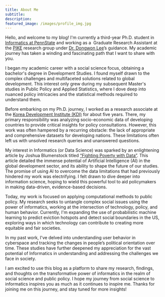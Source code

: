 ```yaml
---
title: About Me
subtitle: 
description:
featured_image: /images/profile_img.jpg
---
```



Hello, and welcome to my blog! I'm currently a third-year Ph.D. student in [Informatics at PennState](https://ist.psu.edu/) and working as a  Graduate Research Assistant at the [PIKE](https://pike.psu.edu/) research group under [Dr. Dongwon Lee](https://pike.psu.edu/dongwon/)’s guidance. My academic journey has taken a winding and fascinating path that I want to share with you. 

I began my academic career with a social science focus, obtaining a bachelor's degree in Development Studies. I found myself drawn to the complex challenges and multifaceted solutions related to global development. This interest only grew during my subsequent Master's studies in Public Policy and Applied Statistics, where I dove deep into nuanced policy intricacies and the statistical methods required to understand them.

Before embarking on my Ph.D. journey, I worked as a research associate at the [Korea Development Institute (KDI)](https://www.kdi.re.kr) for about five years. There, my primary responsibility was analyzing socio-economic data of developing countries to provide critical insights for policy consultations. However, this work was often hampered by a recurring obstacle: the lack of appropriate and comprehensive datasets for developing nations. These limitations often left us with unsolved research queries and unanswered questions.

My interest in Informatics (or Data Science) was sparked by an enlightening article by Joshua Blumenstock titled [“Fighting Poverty with Data”](https://www.science.org/doi/10.1126/science.aah5217). This article detailed the immense potential of Artificial Intelligence (AI) in the global development sector, and its ability to shape the future of our studies. The promise of using AI to overcome the data limitations that had previously hindered my work was electrifying. I felt drawn to dive deeper into information science, hoping to wield this powerful tool to aid policymakers in making data-driven, evidence-based decisions.

Today, my work is focused on applying computational methods to public policy. My research seeks to untangle complex social issues using the power of informatics, working at the intersection of technology, policy, and human behavior. Currently, I'm expanding the use of probabilistic machine learning to predict eviction hotspots and detect social boundaries in the US, exploring ways in which technology can contribute to creating more equitable and fair societies.

In my past work, I've delved into understanding user behavior in cyberspace and tracking the changes in people’s political orientation over time. These studies have further deepened my appreciation for the vast potential of Informatics in understanding and addressing the challenges we face in society.

I am excited to use this blog as a platform to share my research, findings, and thoughts on the transformative power of informatics in the realm of social science and public policy. I hope my journey from social science to informatics inspires you as much as it continues to inspire me. Thanks for joining me on this journey, and stay tuned for more insights!


<!--
* Beautiful, minimal design
* Fixed sidebar images that animate as you browse
* Single column post layout
* Responsive – works perfectly on all devices
* Portfolio/projects post type to show your work
* Blog with pagination
* Sleek Ajax navigation and page transitions
* Unique 'gallery' feature for image grids and carousels
* Built-in contact form with Formspree integration
* Full markdown support and code highlighting
* Social media icons
* Fast page rendering
* Built with SEO best practices in mind
* Customize everything – colors, spacing, fonts, sizes etc. – via a simple settings file
* Works with GitHub Pages
* Updated and supported by the developers

## Get Index

Journal is created and supported by [Jekyll Themes](https://jekyllthemes.io), and is available for $49.

<a href="https://jekyllthemes.io/theme/journal-personal-jekyll-theme" class="button button--large">Get This Theme</a>
-->

